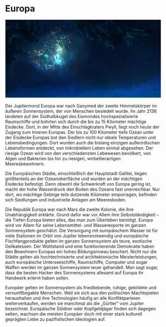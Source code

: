 # Europa

<img src="/books/basic-rules/supplement-origins/europa/europa.png" alt="Gallilei, Hauptstadt von Europa, 2281">

Der Jupitermond Europa war nach Ganymed der zweite Himmelskörper im äußeren Sonnensystem, der von Menschen besiedelt wurde. Im Jahr 2138 landeten auf der Südhalbkugel des Eismondes hochspezialisierte Raumschiffe und bohrten sich durch die bis zu 15 Kilometer mächtige Eisdecke. Dort, in der Mitte des Einschlagkraters Pwyll, liegt noch heute der Zugang zum Inneren Europas. Der bis zu 100 Kilometer tiefe Ozean unter der Eisdecke Europas bot den Siedlern nicht nur ideale Temperaturen und Lebensbedingungen. Dort wurden auch die bislang einzigen außerirdischen Lebensformen entdeckt, von mikrobiellem Leben einmal abgesehen. Der riesige Ozean wird von den verschiedensten Lebewesen bevölkert, von Algen und Bakterien bis hin zu riesigen, wirbeltierartigen Meeresbewohnern.

Die Europäischen Städte, einschließlich der Hauptstadt Gallilei, liegen größtenteils an der Ozeanoberfläche und wurden an der mächtigen Eisdecke befestigt. Denn obwohl die Schwerkraft von Europa gering ist, macht der hohe Wasserdruck den Boden des Ozeans fast unerreichbar. Nur dort, wo mächtige Gebirge teils dutzende Kilometer emporragen, befinden sich Siedlungen und industrielle Anlagen am Meeresboden.

Die Republik Europa war nach Mars die zweite Kolonie, die ihre Unabhängigkeit erklärte. Grund dafür war vor Allem ihre Selbstständigkeit – die Tiefen Europa bieten alles, das man zum Überleben benötigt. Europa wird vor Allem für seine Lebensmittel- und Wasserexporte im ganzen Sonnensystem geschätzt. Die Versorgung mit europäischem Wasser ist für viele Stationen im Orbit von Jupiter lebensnotwendig und europäische Fischfangprodukte gelten im ganzen Sonnensystem als teure, exotische Delikatessen. Der Wohlstand und eine funktionierende Demokratie haben den Bewohnern Europas ein hohes Bildungsniveau beschert. Nicht nur die Städte gelten als hochtechnisierte und architektonische Meisterleistungen, auch europäische Unterseeschiffe, Raumschiffe, Computer und sogar Waffen werden im ganzen Sonnensystem teuer gehandelt. Man sagt sogar, dass die besten Hacker des Sonnensystems allesamt auf Europa ihr Handwerk erlernt haben sollen.

Europäer gelten im Sonnensystem als friedliebende, ruhige, gebildete und vernunftbegabte Menschen. Weil sie sich aus den politischen Machtspielen heraushalten und ihre Technologien häufig an alle Konfliktparteien weiterverkaufen, werden sie manchmal als die „Gürtler“ vom Jupiter bezeichnet. Europäische Söldner oder Kopfgeldjäger finden sich dagegen selten, wachsen die meisten Europäer doch mit einer stark kulturell geprägten Liebe zu pazifistischen Ideologien auf.
